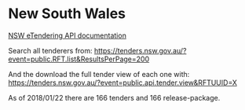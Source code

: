 # New South Wales

[NSW eTendering API documentation](https://github.com/NSW-eTendering/NSW-eTendering-API)

Search all tenderers from: https://tenders.nsw.gov.au/?event=public.RFT.list&ResultsPerPage=200

And the download the full tender view of each one with: https://tenders.nsw.gov.au/?event=public.api.tender.view&RFTUUID=X

As of 2018/01/22 there are 166 tenders and 166 release-package.
